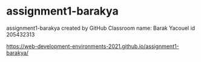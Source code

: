 # assignment1-barakya
assignment1-barakya created by GitHub Classroom
name: Barak Yacouel
id 205432313

https://web-development-environments-2021.github.io/assignment1-barakya/

